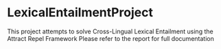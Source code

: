 # LexicalEntailmentProject
This project attempts to solve Cross-Lingual Lexical Entailment using the Attract Repel Framework
Please refer to the report for full documentation
